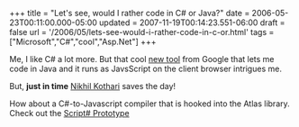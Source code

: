 +++
title = "Let's see, would I rather code in C# or Java?"
date = 2006-05-23T00:11:00.000-05:00
updated = 2007-11-19T00:14:23.551-06:00
draft = false
url = '/2006/05/lets-see-would-i-rather-code-in-c-or.html'
tags = ["Microsoft","C#","cool","Asp.Net"]
+++

Me, I like C# a lot more. But that cool [new tool](http://code.google.com/webtoolkit/) from Google that lets me code in Java and it runs as JavsScript on the client browser intrigues me.

But, **just in time** [Nikhil Kothari](http://www.nikhilk.net/) saves the day!

How about a C#-to-Javascript compiler that is hooked into the Atlas library. Check out the [Script# Prototype](http://www.nikhilk.net/Entry.aspx?id=121)
